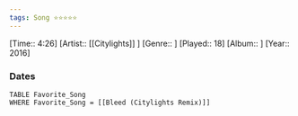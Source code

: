 ```yaml
---
tags: Song ⭐⭐⭐⭐⭐ 
---
```

[Time:: 4:26]
[Artist:: [[Citylights]] ]
[Genre:: ]
[Played:: 18]
[Album:: ]
[Year:: 2016]
### Dates
````dataview
TABLE Favorite_Song
WHERE Favorite_Song = [[Bleed (Citylights Remix)]]
````
